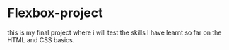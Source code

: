 # Flexbox-project
this is my final project where i will test the skills I have learnt so far on the HTML and CSS basics.
